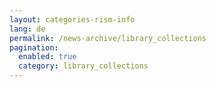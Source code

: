 ```yaml
---
layout: categories-rism-info
lang: de
permalink: /news-archive/library_collections
pagination: 
  enabled: true
  category: library_collections
---
```

